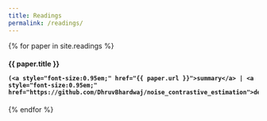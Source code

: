 ```yaml
---
title: Readings
permalink: /readings/
---
```


{% for paper in site.readings %}
  <h4>
    {{ paper.title }}

    (<a style="font-size:0.95em;" href="{{ paper.url }}">summary</a> | <a style="font-size:0.95em;" href="https://github.com/DhruvBhardwaj/noise_contrastive_estimation">demo</a>)
      
  </h4>
{% endfor %}